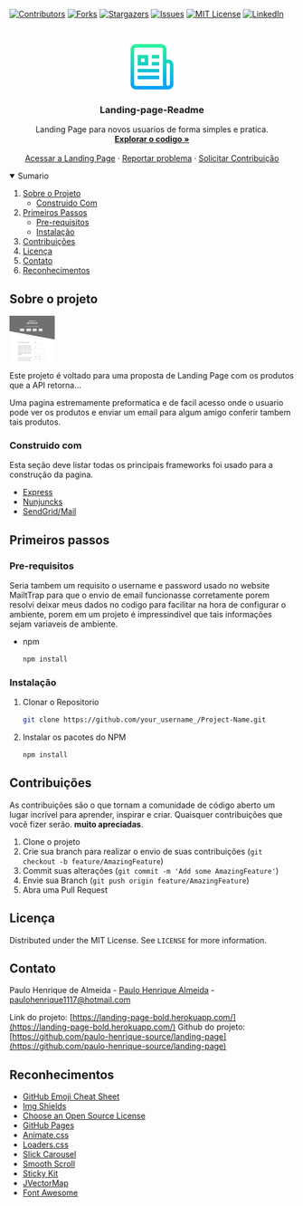 <!--
*** Thanks for checking out the Best-README-Template. If you have a suggestion
*** that would make this better, please fork the repo and create a pull request
*** or simply open an issue with the tag "enhancement".
*** Thanks again! Now go create something AMAZING! :D
-->

<!-- PROJECT SHIELDS -->
<!--
*** I'm using markdown "reference style" links for readability.
*** Reference links are enclosed in brackets [ ] instead of parentheses ( ).
*** See the bottom of this document for the declaration of the reference variables
*** for contributors-url, forks-url, etc. This is an optional, concise syntax you may use.
*** https://www.markdownguide.org/basic-syntax/#reference-style-links
-->

[![Contributors][contributors-shield]][contributors-url]
[![Forks][forks-shield]][forks-url]
[![Stargazers][stars-shield]][stars-url]
[![Issues][issues-shield]][issues-url]
[![MIT License][license-shield]][license-url]
[![LinkedIn][linkedin-shield]][linkedin-url]

<!-- PROJECT LOGO -->
<br />
<p align="center">
  <a href="https://github.com/othneildrew/Best-README-Template">
    <img src="public/logo.png" alt="Logo" width="80" height="80">
  </a>

  <h3 align="center">Landing-page-Readme</h3>

  <p align="center">
    Landing Page para novos usuarios de forma simples e pratica.
    <br />
    <a href="https://github.com/paulo-henrique-source/landing-page/issues"><strong>Explorar o codigo »</strong></a>
    <br />
    <br />
    <a href="https://github.com/othneildrew/Best-README-Template">Acessar a Landing Page</a>
    ·
    <a href="https://github.com/paulo-henrique-source/landing-page/issues">Reportar problema</a>
    ·
    <a href="https://github.com/paulo-henrique-source/landing-page/issues">Solicitar Contribuição</a>
  </p>
</p>

<!-- Sumario -->
<details open="open">
  <summary>Sumario</summary>
  <ol>
    <li>
      <a href="#about-the-project">Sobre o Projeto</a>
      <ul>
        <li><a href="#built-with">Construido Com</a></li>
      </ul>
    </li>
    <li>
      <a href="#getting-started">Primeiros Passos</a>
      <ul>
        <li><a href="#prerequisites">Pre-requisitos</a></li>
        <li><a href="#installation">Instalação</a></li>
      </ul>
    </li>
    <li><a href="#contributing">Contribuições</a></li>
    <li><a href="#license">Licença</a></li>
    <li><a href="#contact">Contato</a></li>
    <li><a href="#acknowledgements">Reconhecimentos</a></li>
  </ol>
</details>

<!-- Sobre o PROJETO -->

## Sobre o projeto

<a href="https://github.com/paulo-henrique-source/landing-page">
  <img src="public/screenshot.PNG" alt="Logo" width="80" height="80">
</a>

Este projeto é voltado para uma proposta de Landing Page com os produtos que a API retorna...

Uma pagina estremamente preformatica e de facil acesso onde o usuario pode ver os produtos e enviar um email para algum amigo conferir tambem tais produtos.

### Construido com

Esta seção deve listar todas os principais frameworks foi usado para a construção da pagina.

- [Express](https://expressjs.com/pt-br/)
- [Nunjuncks](https://mozilla.github.io/nunjucks/)
- [SendGrid/Mail](https://sendgrid.com/)

<!-- Primeiros passos -->

## Primeiros passos

<!-- Pre-Requisitos -->

### Pre-requisitos

Seria tambem um requisito o username e password usado no website MailtTrap para que o envio de email funcionasse corretamente porem resolvi deixar meus dados no codigo para facilitar na hora de configurar o ambiente, porem em um projeto é impressindivel que tais informações sejam variaveis de ambiente.

- npm
  ```sh
  npm install
  ```
  <!-- Instalação -->

### Instalação

1. Clonar o Repositorio
   ```sh
   git clone https://github.com/your_username_/Project-Name.git
   ```
2. Instalar os pacotes do NPM
   ```sh
   npm install
   ```

<!-- CONTRIBUTING -->

## Contribuições

As contribuições são o que tornam a comunidade de código aberto um lugar incrível para aprender, inspirar e criar. Quaisquer contribuições que você fizer serão. **muito apreciadas**.

1. Clone o projeto
2. Crie sua branch para realizar o envio de suas contribuições (`git checkout -b feature/AmazingFeature`)
3. Commit suas alterações (`git commit -m 'Add some AmazingFeature'`)
4. Envie sua Branch (`git push origin feature/AmazingFeature`)
5. Abra uma Pull Request

<!-- LICENSE -->

## Licença

Distributed under the MIT License. See `LICENSE` for more information.

<!-- Contato -->

## Contato

Paulo Henrique de Almeida - [Paulo Henrique Almeida](https://www.linkedin.com/in/paulo-henrique-almeida-3181121a2/) - paulohenrique1117@hotmail.com

Link do projeto: [https://landing-page-bold.herokuapp.com/](https://landing-page-bold.herokuapp.com/)
Github do projeto: [https://github.com/paulo-henrique-source/landing-page](https://github.com/paulo-henrique-source/landing-page)

<!-- Reconhecimentos -->

## Reconhecimentos

- [GitHub Emoji Cheat Sheet](https://www.webpagefx.com/tools/emoji-cheat-sheet)
- [Img Shields](https://shields.io)
- [Choose an Open Source License](https://choosealicense.com)
- [GitHub Pages](https://pages.github.com)
- [Animate.css](https://daneden.github.io/animate.css)
- [Loaders.css](https://connoratherton.com/loaders)
- [Slick Carousel](https://kenwheeler.github.io/slick)
- [Smooth Scroll](https://github.com/cferdinandi/smooth-scroll)
- [Sticky Kit](http://leafo.net/sticky-kit)
- [JVectorMap](http://jvectormap.com)
- [Font Awesome](https://fontawesome.com)

<!-- MARKDOWN LINKS & IMAGES -->

[contributors-shield]: https://img.shields.io/github/contributors/othneildrew/Best-README-Template.svg?style=for-the-badge
[contributors-url]: https://github.com/othneildrew/Best-README-Template/graphs/contributors
[forks-shield]: https://img.shields.io/github/forks/othneildrew/Best-README-Template.svg?style=for-the-badge
[forks-url]: https://github.com/othneildrew/Best-README-Template/network/members
[stars-shield]: https://img.shields.io/github/stars/othneildrew/Best-README-Template.svg?style=for-the-badge
[stars-url]: https://github.com/othneildrew/Best-README-Template/stargazers
[issues-shield]: https://img.shields.io/github/issues/othneildrew/Best-README-Template.svg?style=for-the-badge
[issues-url]: https://github.com/othneildrew/Best-README-Template/issues
[license-shield]: https://img.shields.io/github/license/othneildrew/Best-README-Template.svg?style=for-the-badge
[license-url]: https://github.com/othneildrew/Best-README-Template/blob/master/LICENSE.txt
[linkedin-shield]: https://img.shields.io/badge/-LinkedIn-black.svg?style=for-the-badge&logo=linkedin&colorB=555
[linkedin-url]: https://linkedin.com/in/othneildrew
[product-screenshot]: public/screenshot.png
